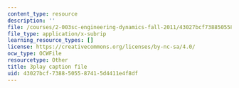 ```yaml
---
content_type: resource
description: ''
file: /courses/2-003sc-engineering-dynamics-fall-2011/43027bcf7388505587415d4411e4f8df_wzEqF_UQkks.vtt
file_type: application/x-subrip
learning_resource_types: []
license: https://creativecommons.org/licenses/by-nc-sa/4.0/
ocw_type: OCWFile
resourcetype: Other
title: 3play caption file
uid: 43027bcf-7388-5055-8741-5d4411e4f8df
---
```


